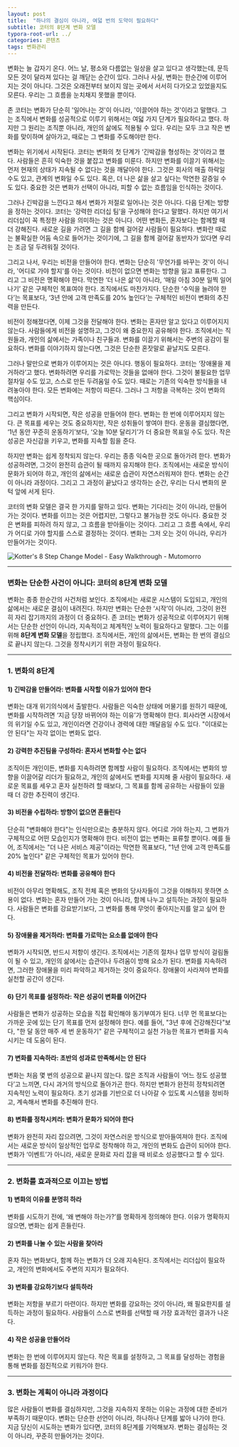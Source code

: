 ```yaml
---
layout: post
title:  "하나의 결심이 아니라, 여덟 번의 도약이 필요하다"
subtitle: 코터의 8단계 변화 모델
typora-root-url: ../
categories: 콘텐츠
tags: 변화관리
---
```




변화는 늘 갑자기 온다. 어느 날, 평소와 다름없는 일상을 살고 있다고 생각했는데, 문득 모든 것이 달라져 있다는 걸 깨닫는 순간이 있다. 그러나 사실, 변화는 한순간에 이루어지는 것이 아니다. 그것은 오래전부터 보이지 않는 곳에서 서서히 다가오고 있었을지도 모른다. 우리는 그 흐름을 눈치채지 못했을 뿐이다.

존 코터는 변화가 단순히 '일어나는 것'이 아니라, '이끌어야 하는 것'이라고 말했다. 그는 조직에서 변화를 성공적으로 이루기 위해서는 여덟 가지 단계가 필요하다고 했다. 하지만 그 원리는 조직뿐 아니라, 개인의 삶에도 적용될 수 있다. 우리는 모두 크고 작은 변화를 맞이하며 살아가고, 때로는 그 변화를 주도해야만 한다.

변화는 위기에서 시작된다. 코터는 변화의 첫 단계가 ‘긴박감을 형성하는 것’이라고 했다. 사람들은 흔히 익숙한 것을 붙잡고 변화를 미룬다. 하지만 변화를 이끌기 위해서는 먼저 현재의 상태가 지속될 수 없다는 것을 깨달아야 한다. 그것은 회사의 매출 하락일 수도 있고, 관계의 변화일 수도 있다. 혹은, 더 나은 삶을 살고 싶다는 막연한 갈증일 수도 있다. 중요한 것은 변화가 선택이 아니라, 피할 수 없는 흐름임을 인식하는 것이다.

그러나 긴박감을 느낀다고 해서 변화가 저절로 일어나는 것은 아니다. 다음 단계는 방향을 정하는 것이다. 코터는 ‘강력한 리더십 팀’을 구성해야 한다고 말했다. 하지만 여기서 리더십이 꼭 특정한 사람을 의미하는 것은 아니다. 어떤 변화든, 혼자보다는 함께할 때 더 강해진다. 새로운 길을 가려면 그 길을 함께 걸어갈 사람들이 필요하다. 변화란 때로는 불확실한 어둠 속으로 들어가는 것이기에, 그 길을 함께 걸어갈 동반자가 있다면 우리는 조금 덜 두려워질 것이다.

그리고 나서, 우리는 비전을 만들어야 한다. 변화는 단순히 '무언가를 바꾸는 것'이 아니라, '어디로 가야 할지'를 아는 것이다. 비전이 없으면 변화는 방향을 잃고 표류한다. 그리고 그 비전은 명확해야 한다. 막연한 ‘더 나은 삶’이 아니라, ‘매일 아침 30분 일찍 일어나기’ 같은 구체적인 목표여야 한다. 조직에서도 마찬가지다. 단순한 ‘수익을 늘려야 한다’는 목표보다, ‘3년 안에 고객 만족도를 20% 높인다’는 구체적인 비전이 변화의 추진력을 만든다.

비전이 정해졌다면, 이제 그것을 전달해야 한다. 변화는 혼자만 알고 있다고 이루어지지 않는다. 사람들에게 비전을 설명하고, 그것이 왜 중요한지 공유해야 한다. 조직에서는 직원들과, 개인의 삶에서는 가족이나 친구들과. 변화를 이끌기 위해서는 주변의 공감이 필요하다. 변화를 이야기하지 않는다면, 그것은 단순한 혼잣말로 끝날지도 모른다.

그러나 말만으로 변화가 이루어지는 것은 아니다. 행동이 필요하다. 코터는 ‘장애물을 제거하라’고 했다. 변화하려면 우리를 가로막는 것들을 없애야 한다. 그것이 불필요한 업무 절차일 수도 있고, 스스로 만든 두려움일 수도 있다. 때로는 기존의 익숙한 방식들을 내려놓아야 한다. 모든 변화에는 저항이 따른다. 그러나 그 저항을 극복하는 것이 변화의 핵심이다.

그리고 변화가 시작되면, 작은 성공을 만들어야 한다. 변화는 한 번에 이루어지지 않는다. 큰 목표를 세우는 것도 중요하지만, 작은 성취들이 쌓여야 한다. 운동을 결심했다면, ‘1년 동안 꾸준히 운동하기’보다, ‘오늘 10분 달리기’가 더 중요한 목표일 수도 있다. 작은 성공은 자신감을 키우고, 변화를 지속할 힘을 준다.

하지만 변화는 쉽게 정착되지 않는다. 우리는 종종 익숙한 곳으로 돌아가려 한다. 변화가 성공하려면, 그것이 완전히 습관이 될 때까지 유지해야 한다. 조직에서는 새로운 방식이 문화가 되어야 하고, 개인의 삶에서는 새로운 습관이 자연스러워져야 한다. 변화는 순간이 아니라 과정이다. 그리고 그 과정이 끝났다고 생각하는 순간, 우리는 다시 변화의 문턱 앞에 서게 된다.

코터의 변화 모델은 결국 한 가지를 말하고 있다. 변화는 기다리는 것이 아니라, 만들어가는 것이다. 변화를 이끄는 것은 어렵지만, 그렇다고 불가능한 것도 아니다. 중요한 것은 변화를 피하려 하지 않고, 그 흐름을 받아들이는 것이다. 그리고 그 흐름 속에서, 우리가 어디로 가야 할지를 스스로 결정하는 것이다. 변화는 그저 오는 것이 아니라, 우리가 만들어가는 것이다.



![Kotter's 8 Step Change Model - Easy Walkthrough - Mutomorro](https://mutomorro.com/wp-content/uploads/2023/04/Kotters-8-Step-Change-Model-Diagram-Step-1.-Create-Urgency-Mutomorro.png)



---



### 변화는 단순한 사건이 아니다: 코터의 8단계 변화 모델

변화는 종종 한순간의 사건처럼 보인다. 조직에서는 새로운 시스템이 도입되고, 개인의 삶에서는 새로운 결심이 내려진다. 하지만 변화는 단순한 ‘시작’이 아니라, 그것이 완전히 자리 잡기까지의 과정이 더 중요하다. 존 코터는 변화가 성공적으로 이루어지기 위해서는 단순한 선언이 아니라, 지속적이고 체계적인 노력이 필요하다고 말했다. 그는 이를 위해 **8단계 변화 모델**을 정립했다. 조직에서든, 개인의 삶에서든, 변화는 한 번의 결심으로 끝나지 않는다. 그것을 정착시키기 위한 과정이 필요하다.

------

### 1. 변화의 8단계

#### 1) 긴박감을 만들어라: 변화를 시작할 이유가 있어야 한다

변화는 대개 위기의식에서 출발한다. 사람들은 익숙한 상태에 머물기를 원하기 때문에, 변화를 시작하려면 ‘지금 당장 바뀌어야 하는 이유’가 명확해야 한다. 회사라면 시장에서의 위기일 수도 있고, 개인이라면 건강이나 경력에 대한 깨달음일 수도 있다. "이대로는 안 된다"는 자각 없이는 변화도 없다.

#### 2) 강력한 추진팀을 구성하라: 혼자서 변화할 수는 없다

조직이든 개인이든, 변화를 지속하려면 함께할 사람이 필요하다. 조직에서는 변화의 방향을 이끌어갈 리더가 필요하고, 개인의 삶에서도 변화를 지지해 줄 사람이 필요하다. 새로운 목표를 세우고 혼자 실천하려 할 때보다, 그 목표를 함께 공유하는 사람들이 있을 때 더 강한 추진력이 생긴다.

#### 3) 비전을 수립하라: 방향이 없으면 흔들린다

단순히 "변화해야 한다"는 인식만으로는 충분하지 않다. 어디로 가야 하는지, 그 변화가 구체적으로 어떤 모습인지가 명확해야 한다. 비전이 없는 변화는 표류할 뿐이다. 예를 들어, 조직에서는 "더 나은 서비스 제공"이라는 막연한 목표보다, "1년 안에 고객 만족도를 20% 높인다" 같은 구체적인 목표가 있어야 한다.

#### 4) 비전을 전달하라: 변화를 공유해야 한다

비전이 아무리 명확해도, 조직 전체 혹은 변화의 당사자들이 그것을 이해하지 못하면 소용이 없다. 변화는 혼자 만들어 가는 것이 아니라, 함께 나누고 설득하는 과정이 필요하다. 사람들은 변화를 강요받기보다, 그 변화를 통해 무엇이 좋아지는지를 알고 싶어 한다.

#### 5) 장애물을 제거하라: 변화를 가로막는 요소를 없애야 한다

변화가 시작되면, 반드시 저항이 생긴다. 조직에서는 기존의 절차나 업무 방식이 걸림돌이 될 수 있고, 개인의 삶에서는 습관이나 두려움이 방해 요소가 된다. 변화를 지속하려면, 그러한 장애물을 미리 파악하고 제거하는 것이 중요하다. 장애물이 사라져야 변화를 실천할 공간이 생긴다.

#### 6) 단기 목표를 설정하라: 작은 성공이 변화를 이어간다

사람들은 변화가 성공하는 모습을 직접 확인해야 동기부여가 된다. 너무 먼 목표보다는 가까운 곳에 있는 단기 목표를 먼저 설정해야 한다. 예를 들어, "3년 후에 건강해진다"보다, "한 달 동안 매주 세 번 운동하기" 같은 구체적이고 실천 가능한 목표가 변화를 지속시키는 데 도움이 된다.

#### 7) 변화를 지속하라: 초반의 성과로 만족해서는 안 된다

변화는 처음 몇 번의 성공으로 끝나지 않는다. 많은 조직과 사람들이 ‘어느 정도 성공했다’고 느끼면, 다시 과거의 방식으로 돌아가곤 한다. 하지만 변화가 완전히 정착되려면 지속적인 노력이 필요하다. 초기 성과를 기반으로 더 나아갈 수 있도록 시스템을 정비하고, 계속해서 변화를 추진해야 한다.

#### 8) 변화를 정착시켜라: 변화가 문화가 되어야 한다

변화가 완전히 자리 잡으려면, 그것이 자연스러운 방식으로 받아들여져야 한다. 조직에서는 새로운 방식이 일상적인 업무로 정착해야 하고, 개인의 변화도 습관이 되어야 한다. 변화가 ‘이벤트’가 아니라, 새로운 문화로 자리 잡을 때 비로소 성공했다고 할 수 있다.

------

### 2. 변화를 효과적으로 이끄는 방법

#### 1) 변화의 이유를 분명히 하라

변화를 시도하기 전에, ‘왜 변해야 하는가?’를 명확하게 정의해야 한다. 이유가 명확하지 않으면, 변화는 쉽게 흔들린다.

#### 2) 변화를 나눌 수 있는 사람을 찾아라

혼자 하는 변화보다, 함께 하는 변화가 더 오래 지속된다. 조직에서는 리더십이 필요하고, 개인의 변화에서도 주변의 지지가 필요하다.

#### 3) 변화를 강요하기보다 설득하라

변화는 저항을 부르기 마련이다. 하지만 변화를 강요하는 것이 아니라, 왜 필요한지를 설득하는 과정이 필요하다. 사람들이 스스로 변화를 선택할 때 가장 효과적인 결과가 나온다.

#### 4) 작은 성공을 만들어라

변화는 한 번에 이루어지지 않는다. 작은 목표를 설정하고, 그 목표를 달성하는 경험을 통해 변화를 점진적으로 키워가야 한다.

------

### 3. 변화는 계획이 아니라 과정이다

많은 사람들이 변화를 결심하지만, 그것을 지속하지 못하는 이유는 과정에 대한 준비가 부족하기 때문이다. 변화는 단순한 선언이 아니라, 하나하나 단계를 밟아 나가야 한다. 지금 당신이 시도하는 변화가 있다면, 코터의 8단계를 기억해보자. 변화는 결심하는 것이 아니라, 꾸준히 만들어가는 것이다.
